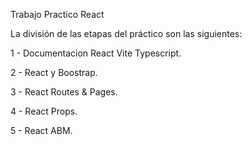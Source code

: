 Trabajo Practico React

La división de las etapas del práctico son las siguientes:

1 - Documentacion React Vite Typescript.

2 - React y Boostrap.

3 - React Routes & Pages.

4 - React Props.

5 - React ABM.
